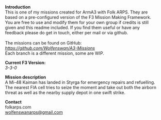 <b>Introduction</b><br/>
This is one of my missions created for ArmA3 with Folk ARPS. They are based on a pre-configured version of the F3 Mission Making Framework. You are free to use and modify them for your own group if credits is still given and this readme included. If you find them useful or have any feedback please do get in touch, either per mail or via github.<br/><br/>
The missions can be found on GitHub:<br/>
<i>https://github.com/Wolfenswan/A3-Missions</i><br/>
Each branch is a different mission, some are WIP.<br/>

<b>Current F3 Version:</b><br/>
<i>3-3-0</i>

<b>Mission description</b><br/>
A Mi-48 Kaiman has landed in Styrga for emergency repairs and refuelling. The nearest FIA cell tries to seize the moment and take out both the airborn threat as well as the nearby supply depot in one swift strike.

<b>Contact</b><br/>
folkarps.com<br/>
wolfenswanarps@gmail.com<br/>
